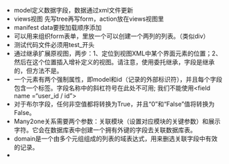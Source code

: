 - model定义数据字段，数据通过xml文件<record><data></data></record>更新
- views视图 先写tree再写form，action放在views视图里
- manifest data要按加载顺序添加
- <group>可以用来组织form表单，<group>里放一个<group>可以创建一个两列的列表。（类似div）
- 测试代码文件必须用test_开头
- 通过继承扩展原视图，两步：1、定位到视图XML中某个界面元素的位置；2、然后在这个位置插入增补定义的视图。请注意，使用委托继承，字段是继承的，但方法不是。
- 一个<record>元素有两个强制属性，即model和id（记录的外部标识符），并且每个字段包含一个<field>标签。字段名称中的斜杠符号在此处不可用; 我们不能使用<field name =“user_id / id”>
- 对于布尔字段，任何非空值都将转换为True，并且“0”和“False”值将转换为False。
- Many2one关系需要两个参数：关联模块（设置对应模块的关键参数）和展示字符。它会在数据库表中创建一个拥有外键的字段去关联数据库表。
- domain是一个由多个元组组成的列表的域表达式，用来删选关联字段中有效的记录。
- 